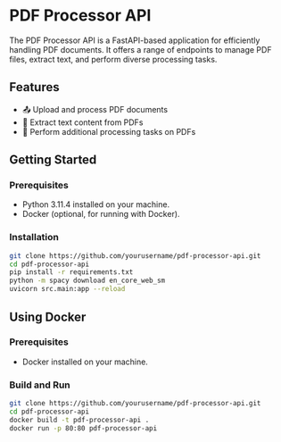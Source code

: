 # PDF Processor API

The PDF Processor API is a FastAPI-based application for efficiently handling PDF documents. It offers a range of endpoints to manage PDF files, extract text, and perform diverse processing tasks.

## Features
- 📤 Upload and process PDF documents
- 📄 Extract text content from PDFs
- 🔄 Perform additional processing tasks on PDFs

## Getting Started

### Prerequisites
- Python 3.11.4 installed on your machine.
- Docker (optional, for running with Docker).

### Installation
```bash
git clone https://github.com/yourusername/pdf-processor-api.git
cd pdf-processor-api
pip install -r requirements.txt
python -m spacy download en_core_web_sm
uvicorn src.main:app --reload
```
## Using Docker

### Prerequisites
- Docker installed on your machine.

### Build and Run
```bash
git clone https://github.com/yourusername/pdf-processor-api.git
cd pdf-processor-api
docker build -t pdf-processor-api .
docker run -p 80:80 pdf-processor-api
```
